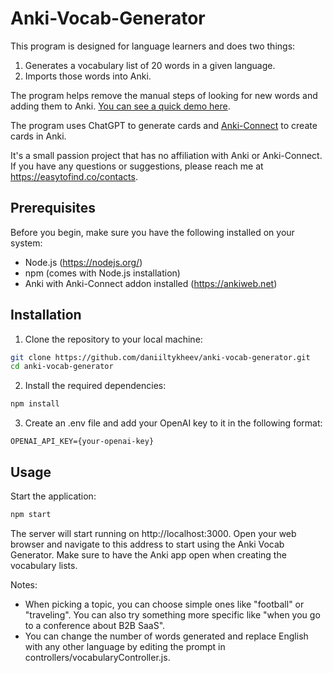# Anki-Vocab-Generator

This program is designed for language learners and does two things:

1. Generates a vocabulary list of 20 words in a given language.
2. Imports those words into Anki.

The program helps remove the manual steps of looking for new words and adding them to Anki. [You can see a quick demo here](https://www.loom.com/share/e2abece82d74418894d5fc2adc74451e?sid=75b227a4-a8ba-4a02-8e9d-164f626b8ac2).

The program uses ChatGPT to generate cards and [Anki-Connect](https://foosoft.net/projects/anki-connect/index.html) to create cards in Anki.

It's a small passion project that has no affiliation with Anki or Anki-Connect. If you have any questions or suggestions, please reach me at https://easytofind.co/contacts.

## Prerequisites

Before you begin, make sure you have the following installed on your system:

- Node.js (https://nodejs.org/)
- npm (comes with Node.js installation)
- Anki with Anki-Connect addon installed (https://ankiweb.net)

## Installation

1. Clone the repository to your local machine:

```bash
git clone https://github.com/daniiltykheev/anki-vocab-generator.git
cd anki-vocab-generator
```

2. Install the required dependencies:

```bash
npm install
```

3. Create an .env file and add your OpenAI key to it in the following format:

```
OPENAI_API_KEY={your-openai-key}
```

## Usage

Start the application:

```bash
npm start
```

The server will start running on http://localhost:3000. Open your web browser and navigate to this address to start using the Anki Vocab Generator. Make sure to have the Anki app open when creating the vocabulary lists.

Notes:

- When picking a topic, you can choose simple ones like "football" or "traveling". You can also try something more specific like "when you go to a conference about B2B SaaS".
- You can change the number of words generated and replace English with any other language by editing the prompt in controllers/vocabularyController.js.
